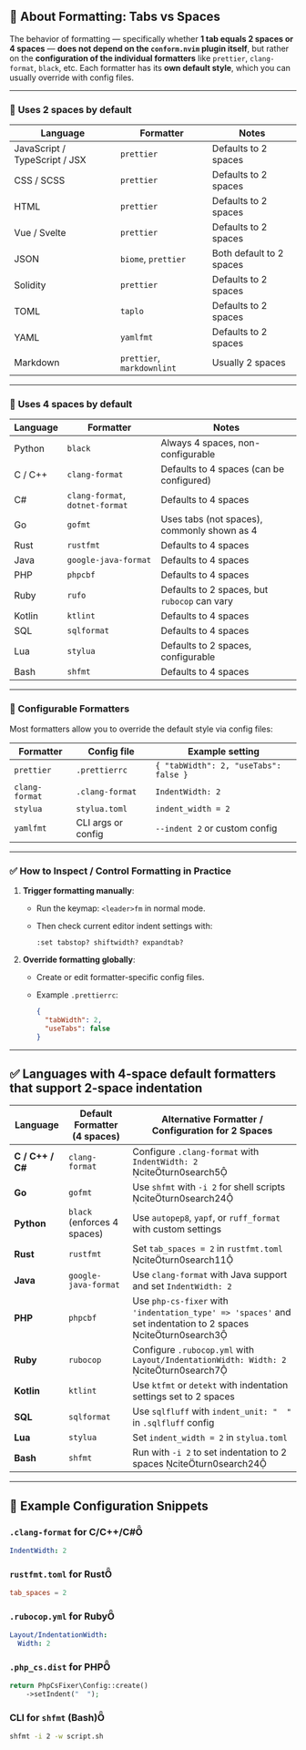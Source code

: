 ## 🧠 About Formatting: Tabs vs Spaces

The behavior of formatting — specifically whether **1 tab equals 2 spaces or 4 spaces** — **does not depend on the `conform.nvim` plugin itself**, but rather on the **configuration of the individual formatters** like `prettier`, `clang-format`, `black`, etc. Each formatter has its **own default style**, which you can usually override with config files.

---

### 🔹 **Uses 2 spaces by default**

| Language                      | Formatter         | Notes                     |
|------------------------------|-------------------|---------------------------|
| JavaScript / TypeScript / JSX| `prettier`        | Defaults to 2 spaces      |
| CSS / SCSS                   | `prettier`        | Defaults to 2 spaces      |
| HTML                         | `prettier`        | Defaults to 2 spaces      |
| Vue / Svelte                 | `prettier`        | Defaults to 2 spaces      |
| JSON                         | `biome`, `prettier` | Both default to 2 spaces |
| Solidity                     | `prettier`        | Defaults to 2 spaces      |
| TOML                         | `taplo`           | Defaults to 2 spaces      |
| YAML                         | `yamlfmt`         | Defaults to 2 spaces      |
| Markdown                     | `prettier`, `markdownlint` | Usually 2 spaces |

---

### 🔸 **Uses 4 spaces by default**

| Language | Formatter            | Notes                                           |
|----------|----------------------|-------------------------------------------------|
| Python   | `black`              | Always 4 spaces, non-configurable               |
| C / C++  | `clang-format`       | Defaults to 4 spaces (can be configured)        |
| C#       | `clang-format`, `dotnet-format` | Defaults to 4 spaces         |
| Go       | `gofmt`              | Uses tabs (not spaces), commonly shown as 4    |
| Rust     | `rustfmt`            | Defaults to 4 spaces                            |
| Java     | `google-java-format` | Defaults to 4 spaces                            |
| PHP      | `phpcbf`             | Defaults to 4 spaces                            |
| Ruby     | `rufo`               | Defaults to 2 spaces, but `rubocop` can vary    |
| Kotlin   | `ktlint`             | Defaults to 4 spaces                            |
| SQL      | `sqlformat`          | Defaults to 4 spaces                            |
| Lua      | `stylua`             | Defaults to 2 spaces, configurable              |
| Bash     | `shfmt`              | Defaults to 4 spaces                            |

---

### 🔁 Configurable Formatters

Most formatters allow you to override the default style via config files:

| Formatter     | Config file             | Example setting                        |
|---------------|-------------------------|----------------------------------------|
| `prettier`    | `.prettierrc`           | `{ "tabWidth": 2, "useTabs": false }`  |
| `clang-format`| `.clang-format`         | `IndentWidth: 2`                       |
| `stylua`      | `stylua.toml`           | `indent_width = 2`                     |
| `yamlfmt`     | CLI args or config      | `--indent 2` or custom config          |

---

### ✅ How to Inspect / Control Formatting in Practice

1. **Trigger formatting manually**:
   - Run the keymap: `<leader>fm` in normal mode.
   - Then check current editor indent settings with:

     ```
     :set tabstop? shiftwidth? expandtab?
     ```

2. **Override formatting globally**:
   - Create or edit formatter-specific config files.
   - Example `.prettierrc`:

     ```json
     {
       "tabWidth": 2,
       "useTabs": false
     }
     ```

---

## ✅ Languages with 4-space default formatters that support 2-space indentation

| Language | Default Formatter (4 spaces) | Alternative Formatter / Configuration for 2 Spaces |
|----------|-------------------------------|----------------------------------------------------|
| **C / C++ / C#** | `clang-format` | Configure `.clang-format` with `IndentWidth: 2` citeturn0search5 |
| **Go** | `gofmt` | Use `shfmt` with `-i 2` for shell scripts citeturn0search24 |
| **Python** | `black` (enforces 4 spaces) | Use `autopep8`, `yapf`, or `ruff_format` with custom settings |
| **Rust** | `rustfmt` | Set `tab_spaces = 2` in `rustfmt.toml` citeturn0search11 |
| **Java** | `google-java-format` | Use `clang-format` with Java support and set `IndentWidth: 2` |
| **PHP** | `phpcbf` | Use `php-cs-fixer` with `'indentation_type' => 'spaces'` and set indentation to 2 spaces citeturn0search3 |
| **Ruby** | `rubocop` | Configure `.rubocop.yml` with `Layout/IndentationWidth: Width: 2` citeturn0search7 |
| **Kotlin** | `ktlint` | Use `ktfmt` or `detekt` with indentation settings set to 2 spaces |
| **SQL** | `sqlformat` | Use `sqlfluff` with `indent_unit: "  "` in `.sqlfluff` config |
| **Lua** | `stylua` | Set `indent_width = 2` in `stylua.toml` |
| **Bash** | `shfmt` | Run with `-i 2` to set indentation to 2 spaces citeturn0search24 |

---

## 📌 Example Configuration Snippets

### `.clang-format` for C/C++/C#

```yaml
IndentWidth: 2
```

### `rustfmt.toml` for Rust

```toml
tab_spaces = 2
```

### `.rubocop.yml` for Ruby

```yaml
Layout/IndentationWidth:
  Width: 2
```

### `.php_cs.dist` for PHP

```php
return PhpCsFixer\Config::create()
    ->setIndent("  ");
```

### CLI for `shfmt` (Bash)

```bash
shfmt -i 2 -w script.sh
```
